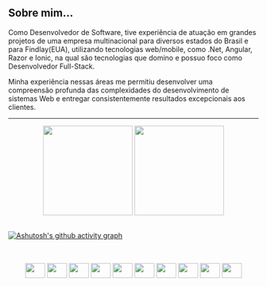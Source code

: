 <h2>Sobre mim... </h2>

<p>Como Desenvolvedor de Software, tive experiência de atuação em grandes projetos de uma empresa multinacional para diversos estados do Brasil e para Findlay(EUA), utilizando tecnologias web/mobile, como .Net, Angular, Razor e Ionic, na qual são tecnologias que domino e possuo foco como Desenvolvedor Full-Stack.</p>
<p>Minha experiência nessas áreas me permitiu desenvolver uma compreensão profunda das complexidades do desenvolvimento de sistemas Web e entregar consistentemente resultados excepcionais aos clientes.</p>

<hr>
<div align="center">
  <img height="180em" src="https://github-readme-stats.vercel.app/api?username=kelvin-amancio&show_icons=true&hide_border=true&theme=tokyonight&include_all_commits=true&count_private=true"/>
  <img height="180em" src="https://github-readme-stats.vercel.app/api/top-langs/?username=kelvin-amancio&hide_border=true&layout=compact&langs_count=7&theme=tokyonight"/>
</div>

##
[![Ashutosh's github activity graph](https://github-readme-activity-graph.vercel.app/graph?username=kelvin-amancio&bg_color=000000&color=ababab&line=542de1&point=dedede&area=true&hide_border=true)](https://github.com/ashutosh00710/github-readme-activity-graph)

##
<div align="center" style="display: inline_block"><br>
<img align="center" height="30" width="40" src="https://cdn.jsdelivr.net/gh/devicons/devicon/icons/angularjs/angularjs-original.svg" />
<img align="center" height="30" width="40" src="https://cdn.jsdelivr.net/gh/devicons/devicon/icons/dotnetcore/dotnetcore-original.svg" />
<img align="center" height="30" width="40" src="https://cdn.jsdelivr.net/gh/devicons/devicon@latest/icons/csharp/csharp-original.svg" />
<img align="center" height="30" width="40" src="https://cdn.jsdelivr.net/gh/devicons/devicon/icons/typescript/typescript-original.svg" />
<img align="center" height="30" width="40" src="https://cdn.jsdelivr.net/gh/devicons/devicon/icons/javascript/javascript-original.svg" />
<img align="center" height="30" width="40" src="https://cdn.jsdelivr.net/gh/devicons/devicon@latest/icons/ionic/ionic-original.svg" />      
<img align="center" height="30" width="40" src="https://cdn.jsdelivr.net/gh/devicons/devicon/icons/html5/html5-original.svg" />
<img align="center" height="30" width="40" src="https://cdn.jsdelivr.net/gh/devicons/devicon/icons/css3/css3-original.svg" />
<img align="center" height="30" width="40" src="https://cdn.jsdelivr.net/gh/devicons/devicon/icons/sass/sass-original.svg" />
<img align="center" height="30" width="40" src="https://cdn.jsdelivr.net/gh/devicons/devicon/icons/azure/azure-original.svg" />
</div>
